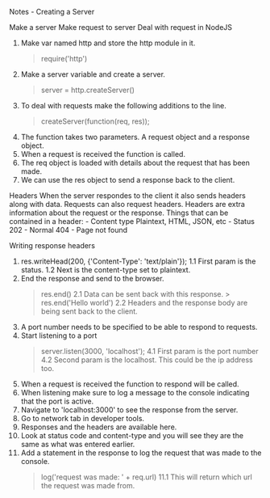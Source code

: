 Notes - Creating a Server

Make a server
Make request to server
Deal with request in NodeJS

1. Make var named http and store the http module in it.
    >require('http')
2. Make a server variable and create a server.
    > server = http.createServer()
3. To deal with requests make the following additions to the line.
    > createServer(function(req, res));
4. The function takes two parameters. A request object and a response object.
5. When a request is received the function is called.
6. The req object is loaded with details about the request that has been made.
7. We can use the res object to send a response back to the client.

Headers
When the server respondes to the client it also sends headers along with data.
Requests can also request headers.
Headers are extra information about the request or the response.
Things that can be contained in a header:
    - Content type
        Plaintext, HTML, JSON, etc
    - Status
        202 - Normal
        404 - Page not found

Writing response headers
1. res.writeHead(200, {'Content-Type': 'text/plain'});
    1.1 First param is the status.
    1.2 Next is the content-type set to plaintext.
2. End the response and send to the browser.
    > res.end()
    2.1 Data can be sent back with this response.
        > res.end('Hello world')
    2.2 Headers and the response body are being sent back to the client.
3. A port number needs to be specified to be able to respond to requests.
4. Start listening to a port
    > server.listen(3000, 'localhost');
    4.1 First param is the port number
    4.2 Second param is the localhost. This could be the ip address too.
5. When a request is received the function to respond will be called.
6. When listening make sure to log a message to the console indicating that the port is active.
7. Navigate to 'localhost:3000' to see the response from the server.
8. Go to network tab in developer tools.
9. Responses and the headers are available here.
10. Look at status code and content-type and you will see they are the same as what was entered earlier.
11. Add a statement in the response to log the request that was made to the console.
    > log('request was made: ' + req.url)
    11.1 This will return which url the request was made from.